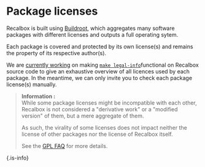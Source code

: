 # Package licenses

Recalbox is built using [Buildroot](https://buildroot.org/), which aggregates many software packages with different licenses and outputs a full operating sytem.

Each package is covered and protected by its own license\(s\) and remains the property of its respective author\(s\).

We are [currently working](https://gitlab.com/recalbox/recalbox/issues/727) on making [`make legal-info`](https://buildroot.org/downloads/manual/manual.html#_complying_with_open_source_licenses)functional on Recalbox source code to give an exhaustive overview of all licences used by each package. In the meantime, we can only invite you to check each package license\(s\) manually.


>**Information :**  
>While some package licenses might be incompatible with each other, Recalbox is not considered a "derivative work" or a "modified version" of them, but a mere aggregate of them.
>
>As such, the virality of some licenses does not impact neither the license of other packages nor the license of Recalbox itself.
>
>See the [GPL FAQ](https://www.gnu.org/licenses/gpl-faq.en.html#MereAggregation) for more details.
>
{.is-info}

